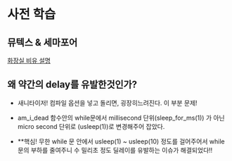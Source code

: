 # 사전 학습

## 뮤텍스 & 세마포어

[화장실 비유 설명](https://worthpreading.tistory.com/90)

## 왜 약간의 delay를 유발한것인가?

- 새니타이저! 컴파일 옵션을 넣고 돌리면, 굉장히느려진다. 이 부분 문제!
- am_i_dead 함수안의 while문에서 millisecond 단위(sleep_for_ms(1)) 가 아닌 micro second 단위로 (usleep(1))로 변경해주어 잡았다.

- **핵심! 무한 while 문 안에서 usleep(1) ~ usleep(10) 정도를 걸어주어서 while문의 부하를 줄여주니 수 밀리초 정도 딜레이를 유발하는 이슈가 해결되었다!!